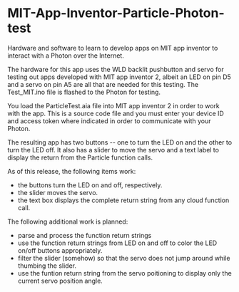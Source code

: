 # MIT-App-Inventor-Particle-Photon-test
Hardware and software to learn to develop apps on MIT app inventor to interact with a Photon over the Internet.

The hardware for this app uses the WLD backlit pushbutton and servo for testing out apps developed with MIT app
inventor 2, albeit an LED on pin D5 and a servo on pin A5 are all that are needed for this testing. The Test_MIT.ino file
is flashed to the Photon for testing.  

You load the ParticleTest.aia file into MIT app inventor 2 in order to work with the app.  This is a source code file and you must
enter your device ID and access token where indicated in order to communicate with your Photon.

The resulting app has two buttons -- one to turn the LED on and the other to turn the LED off.  It also has a slider
to move the servo and a text label to display the return from the Particle function calls.

As of this release, the following items work:
- the buttons turn the LED on and off, respectively.
- the slider moves the servo.
- the text box displays the complete return string from any cloud function call.

The following additional work is planned:
- parse and process the function return strings
- use the function return strings from LED on and off to color the LED on/off buttons appropriately.
- filter the slider (somehow) so that the servo does not jump around while thumbing the slider.
- use the funtion return string from the servo poitioning to display only the current servo position angle.
